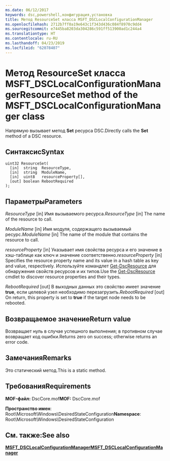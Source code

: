 ```yaml
---
ms.date: 06/12/2017
keywords: dsc,powershell,конфигурация,установка
title: Метод ResourceSet класса MSFT_DSCLocalConfigurationManager
ms.openlocfilehash: 2712b7ff0a19e643c1f343d436c084f8970c9dd4
ms.sourcegitcommit: e7445ba8203da304286c591ff513900ad1c244a4
ms.translationtype: HT
ms.contentlocale: ru-RU
ms.lasthandoff: 04/23/2019
ms.locfileid: "62078407"
---
```

# <a name="resourceset-method-of-the-msftdsclocalconfigurationmanager-class"></a><span data-ttu-id="983ca-103">Метод ResourceSet класса MSFT_DSCLocalConfigurationManager</span><span class="sxs-lookup"><span data-stu-id="983ca-103">ResourceSet method of the MSFT_DSCLocalConfigurationManager class</span></span>

<span data-ttu-id="983ca-104">Напрямую вызывает метод **Set** ресурса DSC.</span><span class="sxs-lookup"><span data-stu-id="983ca-104">Directly calls the **Set** method of a DSC resource.</span></span>

## <a name="syntax"></a><span data-ttu-id="983ca-105">Синтаксис</span><span class="sxs-lookup"><span data-stu-id="983ca-105">Syntax</span></span>

```mof
uint32 ResourceSet(
  [in]  string  ResourceType,
  [in]  string  ModuleName,
  [in]  uint8   resourceProperty[],
  [out] boolean RebootRequired
);
```

## <a name="parameters"></a><span data-ttu-id="983ca-106">Параметры</span><span class="sxs-lookup"><span data-stu-id="983ca-106">Parameters</span></span>

<span data-ttu-id="983ca-107">*ResourceType* \[in\] Имя вызываемого ресурса.</span><span class="sxs-lookup"><span data-stu-id="983ca-107">*ResourceType* \[in\] The name of the resource to call.</span></span>

<span data-ttu-id="983ca-108">*ModuleName* \[in\] Имя модуля, содержащего вызываемый ресурс.</span><span class="sxs-lookup"><span data-stu-id="983ca-108">*ModuleName* \[in\] The name of the module that contains the resource to call.</span></span>

<span data-ttu-id="983ca-109">*resourceProperty* \[in\] Указывает имя свойства ресурса и его значение в хэш-таблице как ключ и значение соответственно.</span><span class="sxs-lookup"><span data-stu-id="983ca-109">*resourceProperty* \[in\] Specifies the resource property name and its value in a hash table as key and value, respectively.</span></span> <span data-ttu-id="983ca-110">Используйте командлет [Get-DscResource](/powershell/module/PSDesiredStateConfiguration/Get-DscResource) для обнаружения свойств ресурсов и их типов.</span><span class="sxs-lookup"><span data-stu-id="983ca-110">Use the [Get-DscResource](/powershell/module/PSDesiredStateConfiguration/Get-DscResource) cmdlet to discover resource properties and their types.</span></span>

<span data-ttu-id="983ca-111">*RebootRequired* \[out\] В выходных данных это свойство имеет значение **true**, если целевой узел необходимо перезагрузить.</span><span class="sxs-lookup"><span data-stu-id="983ca-111">*RebootRequired* \[out\] On return, this property is set to **true** if the target node needs to be rebooted.</span></span>

## <a name="return-value"></a><span data-ttu-id="983ca-112">Возвращаемое значение</span><span class="sxs-lookup"><span data-stu-id="983ca-112">Return value</span></span>

<span data-ttu-id="983ca-113">Возвращает нуль в случае успешного выполнения; в противном случае возвращает код ошибки.</span><span class="sxs-lookup"><span data-stu-id="983ca-113">Returns zero on success; otherwise returns an error code.</span></span>

## <a name="remarks"></a><span data-ttu-id="983ca-114">Замечания</span><span class="sxs-lookup"><span data-stu-id="983ca-114">Remarks</span></span>

<span data-ttu-id="983ca-115">Это статический метод.</span><span class="sxs-lookup"><span data-stu-id="983ca-115">This is a static method.</span></span>

## <a name="requirements"></a><span data-ttu-id="983ca-116">Требования</span><span class="sxs-lookup"><span data-stu-id="983ca-116">Requirements</span></span>

<span data-ttu-id="983ca-117">**MOF-файл:** DscCore.mof</span><span class="sxs-lookup"><span data-stu-id="983ca-117">**MOF:** DscCore.mof</span></span>

<span data-ttu-id="983ca-118">**Пространство имен**: Root\Microsoft\Windows\DesiredStateConfiguration</span><span class="sxs-lookup"><span data-stu-id="983ca-118">**Namespace**: Root\Microsoft\Windows\DesiredStateConfiguration</span></span>

## <a name="see-also"></a><span data-ttu-id="983ca-119">См. также:</span><span class="sxs-lookup"><span data-stu-id="983ca-119">See also</span></span>

[<span data-ttu-id="983ca-120">**MSFT_DSCLocalConfigurationManager**</span><span class="sxs-lookup"><span data-stu-id="983ca-120">**MSFT_DSCLocalConfigurationManager**</span></span>](msft-dsclocalconfigurationmanager.md)